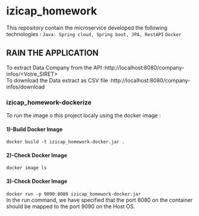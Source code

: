 # izicap_homework
This repository  contain the microservice developed the following technologies :
 `Java: Spring cloud, Spring boot, JPA, RestAPI`
 `Docker`
 
## RAIN THE APPLICATION 
 To extract Data Company from the API :http://localhost:8080/company-infos/<Votre_SIRET><br/>
 To download the Data extract as CSV file :http://localhost:8080/company-infos/download
 


### izicap_homework-dockerize
 To run the image o this project localy using the docker image :
 #### 1)-Build Docker Image 
 `docker build -t izicap_homework-docker.jar .`
 #### 2)-Check Docker Image
 `docker image ls`
 #### 3)-Check Docker Image
 `docker run -p 9090:8080 izicap_homework-docker.jar`<br/>
 In the run command, we have specified that the port 8080 on the container should be mapped to the port 9090 on the Host OS.
